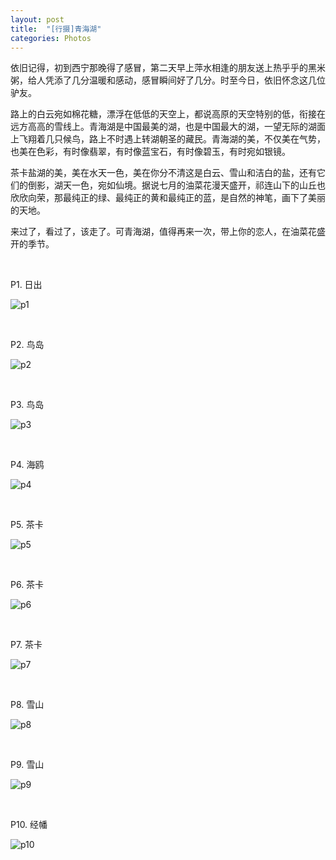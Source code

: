 ```yaml
---
layout: post
title:  "[行摄]青海湖"
categories: Photos
---
```


依旧记得，初到西宁那晚得了感冒，第二天早上萍水相逢的朋友送上热乎乎的黑米粥，给人凭添了几分温暖和感动，感冒瞬间好了几分。时至今日，依旧怀念这几位驴友。

路上的白云宛如棉花糖，漂浮在低低的天空上，都说高原的天空特别的低，衔接在远方高高的雪线上。青海湖是中国最美的湖，也是中国最大的湖，一望无际的湖面上飞翔着几只候鸟，路上不时遇上转湖朝圣的藏民。青海湖的美，不仅美在气势，也美在色彩，有时像翡翠，有时像蓝宝石，有时像碧玉，有时宛如银镜。

茶卡盐湖的美，美在水天一色，美在你分不清这是白云、雪山和洁白的盐，还有它们的倒影，湖天一色，宛如仙境。据说七月的油菜花漫天盛开，祁连山下的山丘也欣欣向荣，那最纯正的绿、最纯正的黄和最纯正的蓝，是自然的神笔，画下了美丽的天地。

来过了，看过了，该走了。可青海湖，值得再来一次，带上你的恋人，在油菜花盛开的季节。

&nbsp;
&nbsp;

P1. 日出

![p1](http://7xp2eu.com1.z0.glb.clouddn.com/3.pic_3hd.jpg?imageView2/1/w/800/h/533/q/100)

&nbsp;
&nbsp;

P2. 鸟岛

![p2](http://7xp2eu.com1.z0.glb.clouddn.com/6.pic_3hd.jpg?imageView2/1/w/800/h/533/q/100)

&nbsp;
&nbsp;

P3. 鸟岛

![p3](http://7xp2eu.com1.z0.glb.clouddn.com/8.pic3_hd.jpg?imageView2/1/w/800/h/533/q/100)

&nbsp;
&nbsp;

P4. 海鸥

![p4](http://7xp2eu.com1.z0.glb.clouddn.com/7.pic_3hd.jpg?imageView2/1/w/800/h/533/q/100)

&nbsp;
&nbsp;

P5. 茶卡  

![p5](http://7xp2eu.com1.z0.glb.clouddn.com/2.pi2_hd.jpg?imageView2/1/w/800/h/533/q/100)

&nbsp;
&nbsp;

P6. 茶卡  

![p6](http://7xp2eu.com1.z0.glb.clouddn.com/5.pic_3hd.jpg?imageView2/1/w/800/h/533/q/100)

&nbsp;
&nbsp;

P7. 茶卡  

![p7](http://7xp2eu.com1.z0.glb.clouddn.com/6.pic2_hd.jpg?imageView2/1/w/800/h/533/q/100)

&nbsp;
&nbsp;

P8. 雪山  

![p8](http://7xp2eu.com1.z0.glb.clouddn.com/8.pic1_hd.jpg?imageView2/1/w/800/h/533/q/100)

&nbsp;
&nbsp;

P9. 雪山  

![p9](http://7xp2eu.com1.z0.glb.clouddn.com/1.pic2_hd.jpg?imageView2/1/w/800/h/533/q/100)

&nbsp;
&nbsp;

P10. 经幡  

![p10](http://7xp2eu.com1.z0.glb.clouddn.com/1.pic_3hd.jpg?imageView2/1/w/800/h/533/q/100)



